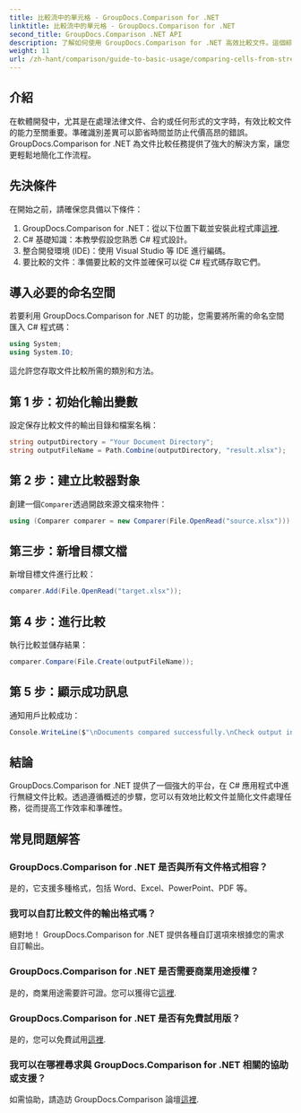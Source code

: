 ```yaml
---
title: 比較流中的單元格 - GroupDocs.Comparison for .NET
linktitle: 比較流中的單元格 - GroupDocs.Comparison for .NET
second_title: GroupDocs.Comparison .NET API
description: 了解如何使用 GroupDocs.Comparison for .NET 高效比較文件。這個綜合指南將引導您逐步匯入命名空間、初始化比較變數以及執行文件比較。
weight: 11
url: /zh-hant/comparison/guide-to-basic-usage/comparing-cells-from-stream/
---
```

## 介紹

在軟體開發中，尤其是在處理法律文件、合約或任何形式的文字時，有效比較文件的能力至關重要。準確識別差異可以節省時間並防止代價高昂的錯誤。 GroupDocs.Comparison for .NET 為文件比較任務提供了強大的解決方案，讓您更輕鬆地簡化工作流程。

## 先決條件

在開始之前，請確保您具備以下條件：

1. GroupDocs.Comparison for .NET：從以下位置下載並安裝此程式庫[這裡](https://releases.groupdocs.com/comparison/net/).
2. C# 基礎知識：本教學假設您熟悉 C# 程式設計。
3. 整合開發環境 (IDE)：使用 Visual Studio 等 IDE 進行編碼。
4. 要比較的文件：準備要比較的文件並確保可以從 C# 程式碼存取它們。

## 導入必要的命名空間

若要利用 GroupDocs.Comparison for .NET 的功能，您需要將所需的命名空間匯入 C# 程式碼：

```csharp
using System;
using System.IO;
```

這允許您存取文件比較所需的類別和方法。

## 第 1 步：初始化輸出變數

設定保存比較文件的輸出目錄和檔案名稱：

```csharp
string outputDirectory = "Your Document Directory";
string outputFileName = Path.Combine(outputDirectory, "result.xlsx");
```

## 第 2 步：建立比較器對象

創建一個`Comparer`透過開啟來源文檔來物件：

```csharp
using (Comparer comparer = new Comparer(File.OpenRead("source.xlsx")))
```

## 第三步：新增目標文檔

新增目標文件進行比較：

```csharp
comparer.Add(File.OpenRead("target.xlsx"));
```

## 第 4 步：進行比較

執行比較並儲存結果：

```csharp
comparer.Compare(File.Create(outputFileName));
```

## 第 5 步：顯示成功訊息

通知用戶比較成功：

```csharp
Console.WriteLine($"\nDocuments compared successfully.\nCheck output in {outputDirectory}.");
```

## 結論

GroupDocs.Comparison for .NET 提供了一個強大的平台，在 C# 應用程式中進行無縫文件比較。透過遵循概述的步驟，您可以有效地比較文件並簡化文件處理任務，從而提高工作效率和準確性。

## 常見問題解答

### GroupDocs.Comparison for .NET 是否與所有文件格式相容？

是的，它支援多種格式，包括 Word、Excel、PowerPoint、PDF 等。

### 我可以自訂比較文件的輸出格式嗎？

絕對地！ GroupDocs.Comparison for .NET 提供各種自訂選項來根據您的需求自訂輸出。

### GroupDocs.Comparison for .NET 是否需要商業用途授權？

是的，商業用途需要許可證。您可以獲得它[這裡](https://purchase.groupdocs.com/buy).

### GroupDocs.Comparison for .NET 是否有免費試用版？

是的，您可以免費試用[這裡](https://releases.groupdocs.com/).

### 我可以在哪裡尋求與 GroupDocs.Comparison for .NET 相關的協助或支援？

如需協助，請造訪 GroupDocs.Comparison 論壇[這裡](https://forum.groupdocs.com/c/comparison/12).